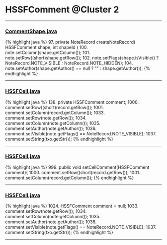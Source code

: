 # HSSFComment @Cluster 2

***

### [CommentShape.java](https://searchcode.com/codesearch/view/15642359/)
{% highlight java %}
97. private NoteRecord createNoteRecord( HSSFComment shape, int shapeId )
100.    note.setColumn(shape.getColumn());
101.    note.setRow((short)shape.getRow());
102.    note.setFlags(shape.isVisible() ? NoteRecord.NOTE_VISIBLE : NoteRecord.NOTE_HIDDEN);
104.    note.setAuthor(shape.getAuthor() == null ? "" : shape.getAuthor());
{% endhighlight %}

***

### [HSSFCell.java](https://searchcode.com/codesearch/view/15642303/)
{% highlight java %}
138. private HSSFComment              comment;
1000.     comment.setRow((short)record.getRow());
1001.     comment.setColumn(record.getColumn());
1033.                comment.setRow(note.getRow());
1034.                comment.setColumn(note.getColumn());
1035.                comment.setAuthor(note.getAuthor());
1036.                comment.setVisible(note.getFlags() == NoteRecord.NOTE_VISIBLE);
1037.                comment.setString(txo.getStr());
{% endhighlight %}

***

### [HSSFCell.java](https://searchcode.com/codesearch/view/15642303/)
{% highlight java %}
999. public void setCellComment(HSSFComment comment){
1000.     comment.setRow((short)record.getRow());
1001.     comment.setColumn(record.getColumn());
{% endhighlight %}

***

### [HSSFCell.java](https://searchcode.com/codesearch/view/15642303/)
{% highlight java %}
1024. HSSFComment comment = null;
1033.            comment.setRow(note.getRow());
1034.            comment.setColumn(note.getColumn());
1035.            comment.setAuthor(note.getAuthor());
1036.            comment.setVisible(note.getFlags() == NoteRecord.NOTE_VISIBLE);
1037.            comment.setString(txo.getStr());
{% endhighlight %}

***

